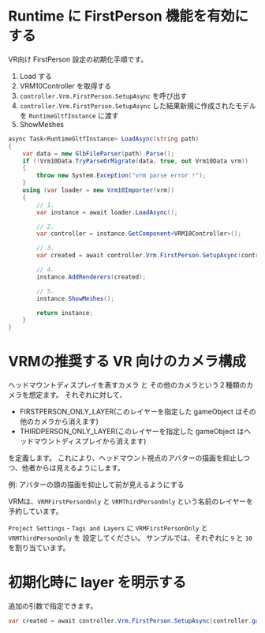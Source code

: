 # Runtime に FirstPerson 機能を有効にする

VR向け FirstPerson 設定の初期化手順です。

1. Load する
2. VRM10Controller を取得する
3. `controller.Vrm.FirstPerson.SetupAsync` を呼び出す
4. `controller.Vrm.FirstPerson.SetupAsync` した結果新規に作成されたモデルを `RuntimeGltfInstance` に渡す
5. ShowMeshes

```cs
async Task<RuntimeGltfInstance> LoadAsync(string path)
{
    var data = new GlbFileParser(path).Parse();
    if (!Vrm10Data.TryParseOrMigrate(data, true, out Vrm10Data vrm))
    {
        throw new System.Exception("vrm parse error !");
    }
    using (var loader = new Vrm10Importer(vrm))
    {
        // 1.
        var instance = await loader.LoadAsync();

        // 2.
        var controller = instance.GetComponent<VRM10Controller>();

        // 3.
        var created = await controller.Vrm.FirstPerson.SetupAsync(controller.gameObject);

        // 4.
        instance.AddRenderers(created);

        // 5.
        instance.ShowMeshes();

        return instance;
    }
}
```

# VRMの推奨する VR 向けのカメラ構成

ヘッドマウントディスプレイを表すカメラ と その他のカメラという２種類のカメラを想定ます。
それぞれに対して、

* FIRSTPERSON_ONLY_LAYER(このレイヤーを指定した gameObject はその他のカメラから消えます)
* THIRDPERSON_ONLY_LAYER(このレイヤーを指定した gameObject はヘッドマウントディスプレイから消えます)

を定義します。
これにより、ヘッドマウント視点のアバターの描画を抑止しつつ、他者からは見えるようにします。

例: アバターの頭の描画を抑止して前が見えるようにする

VRMは、`VRMFirstPersonOnly` と `VRMThirdPersonOnly` という名前のレイヤーを予約しています。

`Project Settings` - `Tags and Layers` に `VRMFirstPersonOnly` と `VRMThirdPersonOnly` を
設定してください。
サンプルでは、それぞれに `9` と `10` を割り当ています。

# 初期化時に layer を明示する

追加の引数で指定できます。

```cs
var created = await controller.Vrm.FirstPerson.SetupAsync(controller.gameObject, firstPersonOnlyLayer: 9, thirdPersonOnlyLayer: 10);
```
